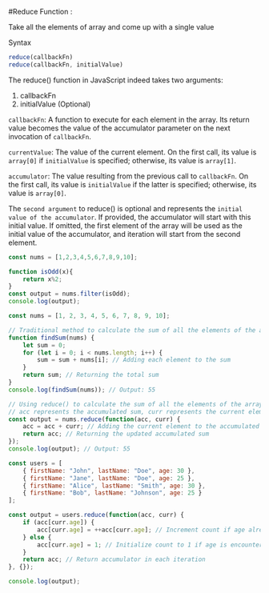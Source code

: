 #Reduce Function :

Take all the elements of array and come up with a single value


Syntax 
```js
reduce(callbackFn)
reduce(callbackFn, initialValue)

```
 The reduce() function in JavaScript indeed takes two arguments: 
 1) callbackFn
 2) initialValue (Optional)

`callbackFn`:
A function to execute for each element in the array. Its return value becomes the value of the accumulator parameter on the next invocation of `callbackFn`.

`currentValue`:
The value of the current element. On the first call, its value is `array[0]` if `initialValue` is specified; otherwise, its value is `array[1]`.

`accumulator`:
The value resulting from the previous call to `callbackFn`. On the first call, its value is `initialValue` if the latter is specified; otherwise, its value is `array[0]`.

The `second argument` to reduce() is optional and represents the `initial value of the accumulator`. If provided, the accumulator will start with this initial value. If omitted, the first element of the array will be used as the initial value of the accumulator, and iteration will start from the second element.
```js
const nums = [1,2,3,4,5,6,7,8,9,10];

function isOdd(x){
    return x%2;
}
const output = nums.filter(isOdd);
console.log(output);
```

```js
const nums = [1, 2, 3, 4, 5, 6, 7, 8, 9, 10];

// Traditional method to calculate the sum of all the elements of the array
function findSum(nums) {
    let sum = 0;
    for (let i = 0; i < nums.length; i++) {
        sum = sum + nums[i]; // Adding each element to the sum
    }
    return sum; // Returning the total sum
}
console.log(findSum(nums)); // Output: 55

// Using reduce() to calculate the sum of all the elements of the array
// acc represents the accumulated sum, curr represents the current element being processed
const output = nums.reduce(function(acc, curr) {
    acc = acc + curr; // Adding the current element to the accumulated sum
    return acc; // Returning the updated accumulated sum
});
console.log(output); // Output: 55
```

```js
const users = [
    { firstName: "John", lastName: "Doe", age: 30 },
    { firstName: "Jane", lastName: "Doe", age: 25 },
    { firstName: "Alice", lastName: "Smith", age: 30 },
    { firstName: "Bob", lastName: "Johnson", age: 25 }
];

const output = users.reduce(function(acc, curr) {
    if (acc[curr.age]) {
        acc[curr.age] = ++acc[curr.age]; // Increment count if age already exists in accumulator
    } else {
        acc[curr.age] = 1; // Initialize count to 1 if age is encountered for the first time
    }
    return acc; // Return accumulator in each iteration
}, {});

console.log(output);
```
